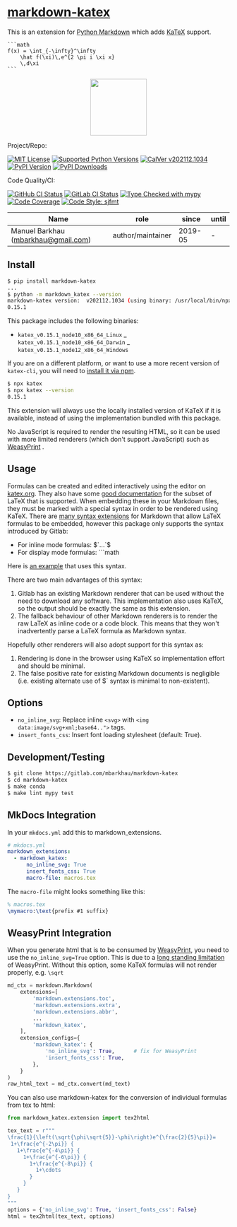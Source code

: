 
# [markdown-katex][repo_ref]

This is an extension for [Python Markdown](https://python-markdown.github.io/)
which adds [KaTeX](https://katex.org/) support.

    ```math
    f(x) = \int_{-\infty}^\infty
        \hat f(\xi)\,e^{2 \pi i \xi x}
        \,d\xi
    ```

<div align="center">
<p align="center">
<img src="https://raw.githubusercontent.com/mbarkhau/markdown-katex/master/markdown-katex-example.png" height=128>
</p>
</div>

Project/Repo:

[![MIT License][license_img]][license_ref]
[![Supported Python Versions][pyversions_img]][pyversions_ref]
[![CalVer v202112.1034][version_img]][version_ref]
[![PyPI Version][pypi_img]][pypi_ref]
[![PyPI Downloads][downloads_img]][downloads_ref]

Code Quality/CI:

[![GitHub CI Status][github_build_img]][github_build_ref]
[![GitLab CI Status][gitlab_build_img]][gitlab_build_ref]
[![Type Checked with mypy][mypy_img]][mypy_ref]
[![Code Coverage][codecov_img]][codecov_ref]
[![Code Style: sjfmt][style_img]][style_ref]


|                 Name                |        role       |  since  | until |
|-------------------------------------|-------------------|---------|-------|
| Manuel Barkhau (mbarkhau@gmail.com) | author/maintainer | 2019-05 | -     |


## Install

```bash
$ pip install markdown-katex
...
$ python -m markdown_katex --version
markdown-katex version:  v202112.1034 (using binary: /usr/local/bin/npx --no-install katex)
0.15.1
```

This package includes the following binaries:

 - `katex_v0.15.1_node10_x86_64_Linux`
 _ `katex_v0.15.1_node10_x86_64_Darwin`
 _ `katex_v0.15.1_node12_x86_64_Windows`

If you are on a different platform, or want to use a more recent version of `katex-cli`, you will need to [install it via npm][href_katexinstall_cli].

```bash
$ npx katex
$ npx katex --version
0.15.1
```

This extension will always use the locally installed version of KaTeX if it is available, instead of using the implementation bundled with this package.

No JavaScript is required to render the resulting HTML, so it can be used with more limited renderers (which don't support JavaScript) such as [WeasyPrint](https://weasyprint.org/) .


## Usage

Formulas can be created and edited interactively using the editor on [katex.org](https://katex.org/). They also have some [good documentation][href_katex_docs] for the subset of LaTeX that is supported. When embedding these in your Markdown files, they must be marked with a special syntax in order to be rendered using KaTeX. There are [many syntax extensions][href_cben_mathdown] for Markdown that allow LaTeX formulas to be embedded, however this package only supports the syntax introduced by Gitlab:

 - For inline mode formulas: &dollar;&#96;...&#96;&dollar;
 - For display mode formulas: &#96;&#96;&#96;math

Here is [an example](https://gitlab.com/snippets/1857641) that uses this syntax.

There are two main advantages of this syntax:

 1. Gitlab has an existing Markdown renderer that can be used without the need to download any software. This implementation also uses KaTeX, so the output should be exactly the same as this extension.
 2. The fallback behaviour of other Markdown renderers is to render the raw LaTeX as inline code or a code block. This means that they won't inadvertently parse a LaTeX formula as Markdown syntax.

Hopefully other renderers will also adopt support for this syntax as:

 1. Rendering is done in the browser using KaTeX so implementation effort and should be minimal.
 2. The false positive rate for existing Markdown documents is negligible (i.e. existing alternate use of &dollar;&#96; syntax is minimal to non-existent).


## Options

 - `no_inline_svg`: Replace inline `<svg>` with `<img data:image/svg+xml;base64..">` tags.
 - `insert_fonts_css`: Insert font loading stylesheet (default: True).


## Development/Testing

```bash
$ git clone https://gitlab.com/mbarkhau/markdown-katex
$ cd markdown-katex
$ make conda
$ make lint mypy test
```


## MkDocs Integration

In your `mkdocs.yml` add this to markdown_extensions.

```yaml
# mkdocs.yml
markdown_extensions:
  - markdown_katex:
      no_inline_svg: True
      insert_fonts_css: True
      macro-file: macros.tex
```

The `macro-file` might looks something like this:

```tex
% macros.tex
\mymacro:\text{prefix #1 suffix}
```

## WeasyPrint Integration

When you generate html that is to be consumed by [WeasyPrint](https://weasyprint.org/), you need to use the `no_inline_svg=True` option. This is due to a [long standing limitation](https://github.com/Kozea/WeasyPrint/issues/75) of WeasyPrint. Without this option, some KaTeX formulas will not render properly, e.g. `\sqrt`

```python
md_ctx = markdown.Markdown(
    extensions=[
        'markdown.extensions.toc',
        'markdown.extensions.extra',
        'markdown.extensions.abbr',
        ...
        'markdown_katex',
    ],
    extension_configs={
        'markdown_katex': {
            'no_inline_svg': True,      # fix for WeasyPrint
            'insert_fonts_css': True,
        },
    }
)
raw_html_text = md_ctx.convert(md_text)
```

You can also use markdown-katex for the conversion of individual formulas from tex to html:

```python
from markdown_katex.extension import tex2html

tex_text = r"""
\frac{1}{\left(\sqrt{\phi\sqrt{5}}-\phi\right)e^{\frac{2}{5}\pi}}=
 1+\frac{e^{-2\pi}} {
   1+\frac{e^{-4\pi}} {
     1+\frac{e^{-6\pi}} {
       1+\frac{e^{-8\pi}} {
         1+\cdots
       }
     }
   }
}
"""
options = {'no_inline_svg': True, 'insert_fonts_css': False}
html = tex2html(tex_text, options)
```


[href_cben_mathdown]: https://github.com/cben/mathdown/wiki/math-in-markdown

[repo_ref]: https://github.com/mbarkhau/markdown-katex

[github_build_img]: https://github.com/mbarkhau/markdown-katex/workflows/CI/badge.svg
[github_build_ref]: https://github.com/mbarkhau/markdown-katex/actions?query=workflow%3ACI

[gitlab_build_img]: https://gitlab.com/mbarkhau/markdown-katex/badges/master/pipeline.svg
[gitlab_build_ref]: https://gitlab.com/mbarkhau/markdown-katex/pipelines

[codecov_img]: https://gitlab.com/mbarkhau/markdown-katex/badges/master/coverage.svg
[codecov_ref]: https://mbarkhau.gitlab.io/markdown-katex/cov

[license_img]: https://img.shields.io/badge/License-MIT-blue.svg
[license_ref]: https://gitlab.com/mbarkhau/markdown-katex/blob/master/LICENSE

[mypy_img]: https://img.shields.io/badge/mypy-checked-green.svg
[mypy_ref]: https://mbarkhau.gitlab.io/markdown-katex/mypycov

[style_img]: https://img.shields.io/badge/code%20style-%20sjfmt-f71.svg
[style_ref]: https://gitlab.com/mbarkhau/straitjacket/

[pypi_img]: https://img.shields.io/badge/PyPI-wheels-green.svg
[pypi_ref]: https://pypi.org/project/markdown-katex/#files

[downloads_img]: https://pepy.tech/badge/markdown-katex/month
[downloads_ref]: https://pepy.tech/project/markdown-katex

[version_img]: https://img.shields.io/static/v1.svg?label=CalVer&message=v202112.1034&color=blue
[version_ref]: https://pypi.org/project/bumpver/

[pyversions_img]: https://img.shields.io/pypi/pyversions/markdown-katex.svg
[pyversions_ref]: https://pypi.python.org/pypi/markdown-katex

[href_katexinstall_cli]: https://katex.org/docs/cli.html

[href_katex_docs]: https://katex.org/docs/supported.html

